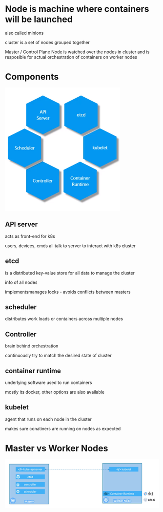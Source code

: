 # Node is machine where containers will be launched
also called minions

cluster is a set of nodes grouped together

Master / Control Plane Node is watched over the nodes in cluster and is resposible for actual orchestration of containers on worker nodes

# Components

![k8s-architecture][k8s-architecture]

[k8s-architecture]: images/1-architecture.png

## API server

acts as front-end for k8s

users, devices, cmds all talk to server to interact with k8s cluster

## etcd

is a distributed key-value store for all data to manage the cluster

info of all nodes

implementsmanages locks - avoids conflicts between masters

## scheduler

distributes work loads or containers across multiple nodes

## Controller

brain behind orchestration

continuously try to match the desired state of cluster

## container runtime

underlying software used to run containers

mostly its docker, other options are also available

## kubelet

agent that runs on each node in the cluster

makes sure conatiners are running on nodes as expected


# Master vs Worker Nodes

![mastervsworkers][mastervsworkers]

[mastervsworkers]: images/2-mastervsworkers.png
